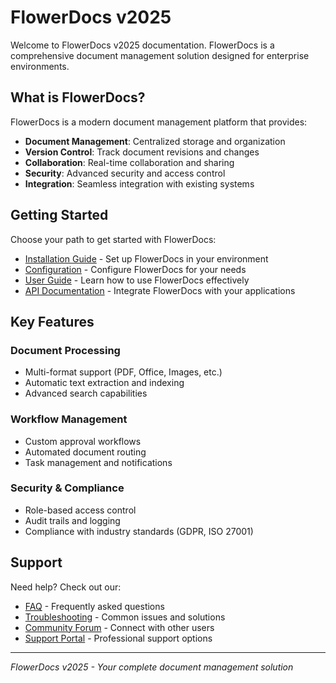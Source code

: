 # FlowerDocs v2025

Welcome to FlowerDocs v2025 documentation. FlowerDocs is a comprehensive document management solution designed for enterprise environments.

## What is FlowerDocs?

FlowerDocs is a modern document management platform that provides:

- **Document Management**: Centralized storage and organization
- **Version Control**: Track document revisions and changes
- **Collaboration**: Real-time collaboration and sharing
- **Security**: Advanced security and access control
- **Integration**: Seamless integration with existing systems

## Getting Started

Choose your path to get started with FlowerDocs:

- [Installation Guide](./installation/) - Set up FlowerDocs in your environment
- [Configuration](./configuration/) - Configure FlowerDocs for your needs
- [User Guide](./guides/) - Learn how to use FlowerDocs effectively
- [API Documentation](./api/) - Integrate FlowerDocs with your applications

## Key Features

### Document Processing
- Multi-format support (PDF, Office, Images, etc.)
- Automatic text extraction and indexing
- Advanced search capabilities

### Workflow Management
- Custom approval workflows
- Automated document routing
- Task management and notifications

### Security & Compliance
- Role-based access control
- Audit trails and logging
- Compliance with industry standards (GDPR, ISO 27001)

## Support

Need help? Check out our:
- [FAQ](./faq/) - Frequently asked questions
- [Troubleshooting](./troubleshooting/) - Common issues and solutions
- [Community Forum](./community/) - Connect with other users
- [Support Portal](./support/) - Professional support options

---

*FlowerDocs v2025 - Your complete document management solution*